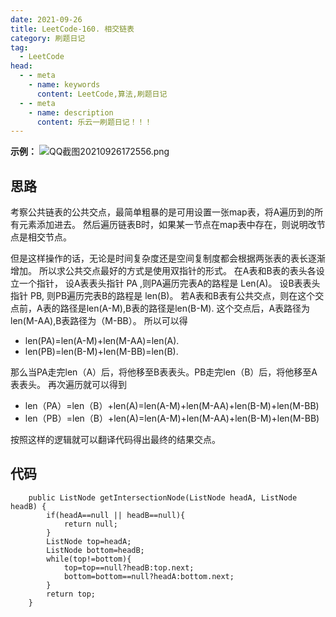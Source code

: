 ```yaml
---
date: 2021-09-26
title: LeetCode-160. 相交链表
category: 刷题日记
tag:
  - LeetCode
head:
  - - meta
    - name: keywords
      content: LeetCode,算法,刷题日记
  - - meta
    - name: description
      content: 乐云一刷题日记！！！
---
```

**示例：**
![QQ截图20210926172556.png](https://leyunone-img.oss-cn-hangzhou.aliyuncs.com/image/2021-09-26/QQ截图20210926172556.png)
## 思路
考察公共链表的公共交点，最简单粗暴的是可用设置一张map表，将A遍历到的所有元素添加进去。
然后遍历链表B时，如果某一节点在map表中存在，则说明改节点是相交节点。

但是这样操作的话，无论是时间复杂度还是空间复制度都会根据两张表的表长逐渐增加。
所以求公共交点最好的方式是使用双指针的形式。
在A表和B表的表头各设立一个指针，
设A表表头指针 PA ,则PA遍历完表A的路程是 Len(A)。
设B表表头指针 PB, 则PB遍历完表B的路程是 len(B)。
若A表和B表有公共交点，则在这个交点前，A表的路径是len(A-M),B表的路径是len(B-M).
这个交点后，A表路径为len(M-AA),B表路径为（M-BB）。
所以可以得
- len(PA)=len(A-M)+len(M-AA)=len(A).
- len(PB)=len(B-M)+len(M-BB)=len(B).

那么当PA走完len（A）后，将他移至B表表头。PB走完len（B）后，将他移至A表表头。
再次遍历就可以得到
- len（PA）=len（B）+len(A)=len(A-M)+len(M-AA)+len(B-M)+len(M-BB)
- len（PB）=len（B）+len(A)=len(A-M)+len(M-AA)+len(B-M)+len(M-BB)

按照这样的逻辑就可以翻译代码得出最终的结果交点。
## 代码
```
    public ListNode getIntersectionNode(ListNode headA, ListNode headB) {
        if(headA==null || headB==null){
            return null;
        }
        ListNode top=headA;
        ListNode bottom=headB;
        while(top!=bottom){
            top=top==null?headB:top.next;
            bottom=bottom==null?headA:bottom.next;
        }
        return top;
    }
```
